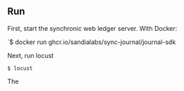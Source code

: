 ## Run

First, start the synchronic web ledger server. With Docker:

`$ docker run ghcr.io/sandialabs/sync-journal/journal-sdk

Next, run locust

`$ locust`

The 
